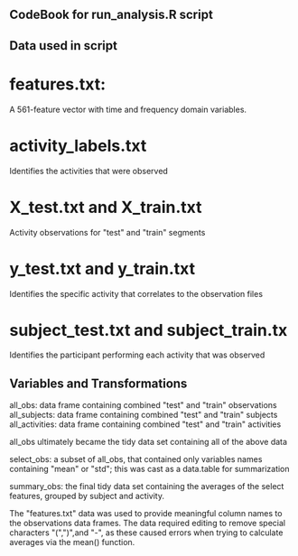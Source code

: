 ## CodeBook for run_analysis.R script
## Data used in script
# features.txt:
A 561-feature vector with time and frequency domain variables.
# activity_labels.txt
Identifies the activities that were observed
# X_test.txt and X_train.txt
Activity observations for "test" and "train" segments
# y_test.txt and y_train.txt
Identifies the specific activity that correlates to the observation files
# subject_test.txt and subject_train.tx
Identifies the participant performing each activity that was observed
## Variables and Transformations
all_obs: data frame containing combined "test" and "train" observations
all_subjects: data frame containing combined "test" and "train" subjects
all_activities: data frame containing combined "test" and "train" activities

all_obs ultimately became the tidy data set containing all of the above
data

select_obs: a subset of all_obs, that contained only variables names
containing "mean" or "std"; this was cast as a data.table for summarization

summary_obs: the final tidy data set containing the averages of the
select features, grouped by subject and activity.

The "features.txt" data was used to provide meaningful column names to
the observations data frames.  The data required editing to remove special
characters "(",")",and "-", as these caused errors when trying to calculate
averages via the mean() function. 